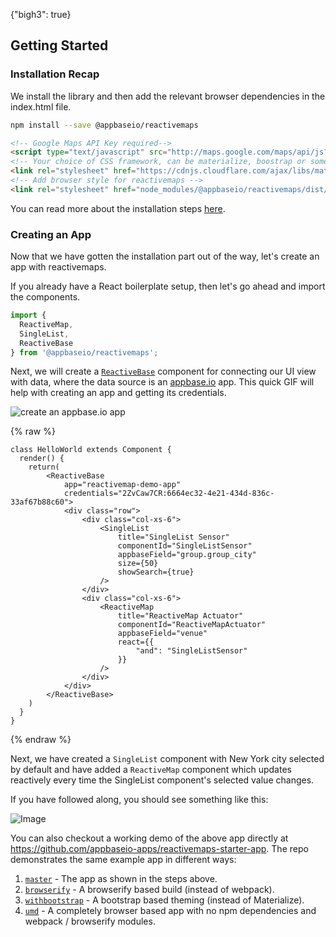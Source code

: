 {"bigh3": true}

## Getting Started

### Installation Recap

We install the library and then add the relevant browser dependencies in the index.html file.

```sh
npm install --save @appbaseio/reactivemaps
```

```html
<!-- Google Maps API Key required-->
<script type="text/javascript" src="http://maps.google.com/maps/api/js?key=Your_key_here"></script>
<!-- Your choice of CSS framework, can be materialize, boostrap or something else -->
<link rel="stylesheet" href="https://cdnjs.cloudflare.com/ajax/libs/materialize/0.98.0/css/materialize.min.css">
<!-- Add browser style for reactivemaps -->
<link rel="stylesheet" href="node_modules/@appbaseio/reactivemaps/dist/css/style.min.css">
```

You can read more about the installation steps [here](v1.0.0/getting-started/Installation.html).

### Creating an App

Now that we have gotten the installation part out of the way, let's create an app with reactivemaps.

If you already have a React boilerplate setup, then let's go ahead and import the components.

```javascript
import {
  ReactiveMap,
  SingleList,
  ReactiveBase
} from '@appbaseio/reactivemaps';
```

Next, we will create a [`ReactiveBase`](./ReactiveBase.html) component for connecting our UI view with data, where the data source is an [appbase.io](https://appbase.io) app. This quick GIF will help with creating an app and getting its credentials.  

![create an appbase.io app](https://i.imgur.com/Y6HiHnJ.gif)

{% raw %}
```
class HelloWorld extends Component {
  render() {
	return(
		<ReactiveBase
			app="reactivemap-demo-app"
			credentials="2ZvCaw7CR:6664ec32-4e21-434d-836c-33af67b88c60">
			<div class="row">
				<div class="col-xs-6">
					<SingleList
						title="SingleList Sensor"
						componentId="SingleListSensor"
						appbaseField="group.group_city"
						size={50}
						showSearch={true}
					/>
				</div>
				<div class="col-xs-6">
					<ReactiveMap
						title="ReactiveMap Actuator"
						componentId="ReactiveMapActuator"
						appbaseField="venue"
						react={{
							"and": "SingleListSensor"
						}}
					/>
				</div>
			</div>
		</ReactiveBase>
	)
  }
}
```
{% endraw %}

Next, we have created a `SingleList` component with New York city selected by default and have added a `ReactiveMap` component which updates reactively every time the SingleList component's selected value changes.

If you have followed along, you should see something like this:

![Image](https://i.imgur.com/Xj9GIgs.png)

You can also checkout a working demo of the above app directly at https://github.com/appbaseio-apps/reactivemaps-starter-app. The repo demonstrates the same example app in different ways:
1. [`master`](https://github.com/appbaseio-apps/reactivemaps-starter-app/tree/master) - The app as shown in the steps above.
1. [`browserify`](https://github.com/appbaseio-apps/reactivemaps-starter-app/tree/browserify) - A browserify based build (instead of webpack).
1. [`withbootstrap`](https://github.com/appbaseio-apps/reactivemaps-starter-app/tree/withbootstrap) - A bootstrap based theming (instead of Materialize).
1. [`umd`](https://github.com/appbaseio-apps/reactivemaps-starter-app/tree/umd) - A completely browser based app with no npm dependencies and webpack / browserify modules.
